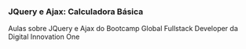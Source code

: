 ### JQuery e Ajax: Calculadora Básica
Aulas sobre JQuery e Ajax do Bootcamp Global Fullstack Developer da Digital Innovation One
